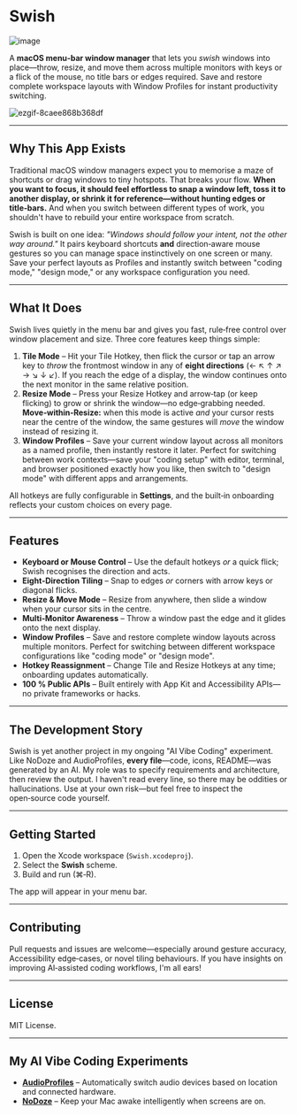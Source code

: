 # Swish
![image](https://github.com/user-attachments/assets/681178af-c152-46c3-9e60-145212a16e3d)

A **macOS menu‑bar window manager** that lets you *swish* windows into place—throw, resize, and move them across multiple monitors with keys or a flick of the mouse, no title bars or edges required. Save and restore complete workspace layouts with Window Profiles for instant productivity switching.

![ezgif-8caee868b368df](https://github.com/user-attachments/assets/5f515a2a-d705-46ab-bc43-d29d26092b7d)

---

## Why This App Exists

Traditional macOS window managers expect you to memorise a maze of shortcuts or drag windows to tiny hotspots. That breaks your flow. **When you want to focus, it should feel effortless to snap a window left, toss it to another display, or shrink it for reference—without hunting edges or title‑bars.** And when you switch between different types of work, you shouldn't have to rebuild your entire workspace from scratch.

Swish is built on one idea: *"Windows should follow your intent, not the other way around."* It pairs keyboard shortcuts **and** direction‑aware mouse gestures so you can manage space instinctively on one screen or many. Save your perfect layouts as Profiles and instantly switch between "coding mode," "design mode," or any workspace configuration you need.

---

## What It Does

Swish lives quietly in the menu bar and gives you fast, rule‑free control over window placement and size. Three core features keep things simple:

1. **Tile Mode** – Hit your Tile Hotkey, then flick the cursor or tap an arrow key to *throw* the frontmost window in any of **eight directions** (← ↖ ↑ ↗ → ↘ ↓ ↙). If you reach the edge of a display, the window continues onto the next monitor in the same relative position.
2. **Resize Mode** – Press your Resize Hotkey and arrow‑tap (or keep flicking) to grow or shrink the window—no edge‑grabbing needed. **Move‑within‑Resize:** when this mode is active *and* your cursor rests near the centre of the window, the same gestures will *move* the window instead of resizing it.
3. **Window Profiles** – Save your current window layout across all monitors as a named profile, then instantly restore it later. Perfect for switching between work contexts—save your "coding setup" with editor, terminal, and browser positioned exactly how you like, then switch to "design mode" with different apps and arrangements.

All hotkeys are fully configurable in **Settings**, and the built‑in onboarding reflects your custom choices on every page.

---

## Features

* **Keyboard or Mouse Control** – Use the default hotkeys *or* a quick flick; Swish recognises the direction and acts.
* **Eight‑Direction Tiling** – Snap to edges *or* corners with arrow keys or diagonal flicks.
* **Resize & Move Mode** – Resize from anywhere, then slide a window when your cursor sits in the centre.
* **Multi‑Monitor Awareness** – Throw a window past the edge and it glides onto the next display.
* **Window Profiles** – Save and restore complete window layouts across multiple monitors. Perfect for switching between different workspace configurations like "coding mode" or "design mode".
* **Hotkey Reassignment** – Change Tile and Resize Hotkeys at any time; onboarding updates automatically.
* **100 % Public APIs** – Built entirely with App Kit and Accessibility APIs—no private frameworks or hacks.

---

## The Development Story

Swish is yet another project in my ongoing "AI Vibe Coding" experiment. Like NoDoze and AudioProfiles, **every file**—code, icons, README—was generated by an AI. My role was to specify requirements and architecture, then review the output. I haven't read every line, so there may be oddities or hallucinations. Use at your own risk—but feel free to inspect the open‑source code yourself.

---

## Getting Started

1. Open the Xcode workspace (`Swish.xcodeproj`).
2. Select the **Swish** scheme.
3. Build and run (⌘‑R).

The app will appear in your menu bar.

---

## Contributing

Pull requests and issues are welcome—especially around gesture accuracy, Accessibility edge‑cases, or novel tiling behaviours. If you have insights on improving AI‑assisted coding workflows, I'm all ears!

---

## License

MIT License.

---

## My AI Vibe Coding Experiments

* [**AudioProfiles**](https://github.com/Zakay/AudioProfiles) – Automatically switch audio devices based on location and connected hardware.
* [**NoDoze**](https://github.com/Zakay/NoDoze) – Keep your Mac awake intelligently when screens are on.
